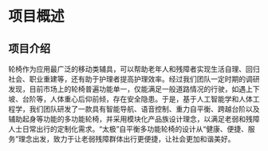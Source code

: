 # 项目概述

## 项目介绍

轮椅作为应用最广泛的移动类辅具，可以帮助老年人和残障者实现生活自理、回归社会、职业重建等，还有助于护理者提高护理效率。经过我们团队一定时期的调研发现，目前市场上的轮椅普遍功能单一，仅能满足一般道路情况的行驶，如遇上下坡、台阶等，人体重心后仰前倾，存在安全隐患。于是，基于人工智能学和人体工程学，我们团队研发了一款具有智能导航、语音控制、重力自平衡、跨越台阶以及辅助起身等功能的多功能轮椅，并采用模块化产品族设计理念，以满足老弱和残障人士日常出行的定制化需求。“太极”自平衡多功能轮椅的设计从“健康、便捷、服务”理念出发，致力于让老弱残障群体出行更便捷，让社会更加和谐美好。
